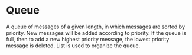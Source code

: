 # Queue
A queue of messages of a given length, in which messages are sorted by priority. 
New messages will be added according to priority. 
If the queue is full, then to add a new highest priority message, the lowest priority message is deleted. 
List is used to organize the queue.
